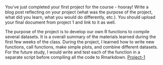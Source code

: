 You've just completed your first project for the course - hooray!  Write a blog post reflecting on your project (what was the purpose of the project, what did you learn, what you would do differently, etc.).  You should upload your final document from project 1 and link to it as well.  

The purpose of the project is to develop our own R functions to compile several datasets. It is a overall summary of the materials learned during the first few weeks of the class.
During the project, I learned how to write new functions, call functions, make simple plots, and combine different datasets.
For the future study, I would write and test each of the function in a separate script before compiling all the code to Rmarkdown.
[Project-1](https://github.com/Charlie9898/Charlie9898.github.io/blob/main/Project-1.html)
